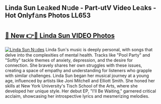## Linda Sun Le𝚊ked N𝚞de - Part-utV Video Le𝚊ks - Hot Onlyf𝚊ns Photos LL653

# <h2><a href="http://ab2199.deff.icu/?id=Linda+Sun">🔗 New 👉🔴 Linda Sun VIDEO Photos</a></h2>

[![Linda Sun N𝚞des](https://i.imgur.com/rIISA9y.gif)](http://ab2199.deff.icu/?id=Linda+Sun)
Linda Sun's music is deeply personal, with songs that delve into the complexities of mental health. Tracks like "Pool Party" and "Softly" tackle themes of anxiety, depression, and the desire for connection. She bravely shares her own struggles with these issues, creating a space of empathy and understanding for listeners who grapple with similar challenges. Linda Sun began her musical journey at a young age, influenced by artists like Joni Mitchell and Elliott Smith. She honed her skills at New York University's Tisch School of the Arts, where she developed her unique style. Her debut EP, "I'll Be Waiting," garnered critical acclaim, showcasing her introspective lyrics and mesmerizing melodies.

